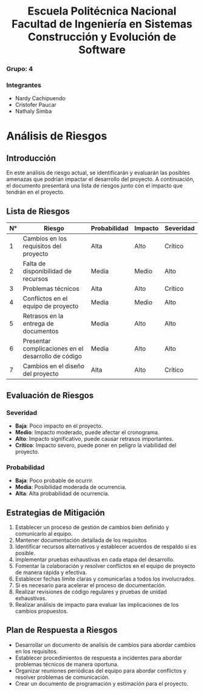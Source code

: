 <h1 align="center">
    Escuela Politécnica Nacional<br>
    Facultad de Ingeniería en Sistemas<br>
    Construcción y Evolución de Software<br>
</h1>

### Grupo: 4

### Integrantes
- Nardy Cachipuendo
- Cristofer Paucar
- Nathaly Simba

# Análisis de Riesgos 

## Introducción

En este análisis de riesgo actual, se identificarán y evaluarán las posibles amenazas que podrían impactar el desarrollo del proyecto. A continuación, el documento presentará una lista de riesgos junto con el impacto que tendrán en el proyecto.

## Lista de Riesgos

| N°  | Riesgo                               | Probabilidad | Impacto     | Severidad |
|-----|--------------------------------------|--------------|-------------|-----------|
| 1   | Cambios en los requisitos del proyecto | Alta         | Alto        | Crítico   |
| 2   | Falta de disponibilidad de recursos   | Media        | Medio       | Alto      |
| 3   | Problemas técnicos        | Alta         | Alto        | Crítico   |
| 4   | Conflictos en el equipo de proyecto   | Media        | Medio       | Alto      |
| 5   | Retrasos en la entrega de documentos| Media        | Alto        | Alto      |
| 6   | Presentar complicaciones en el desarrollo de código | Media        | Alto      | Alto      |
| 7  | Cambios en el diseño del proyecto| Alta         | Alto        | Crítico   |


## Evaluación de Riesgos

### Severidad
- **Baja**: Poco impacto en el proyecto.
- **Medio**: Impacto moderado, puede afectar el cronograma.
- **Alto**: Impacto significativo, puede causar retrasos importantes.
- **Crítico**: Impacto severo, puede poner en peligro la viabilidad del proyecto.

### Probabilidad
- **Baja**: Poco probable de ocurrir.
- **Media**: Posibilidad moderada de ocurrencia.
- **Alta**: Alta probabilidad de ocurrencia.

## Estrategias de Mitigación

1. Establecer un proceso de gestión de cambios bien definido y comunicarlo al equipo.
2. Mantener documentación detallada de los requisitos
3. Identificar recursos alternativos y establecer acuerdos de respaldo si es posible.
4. Implementar pruebas exhaustivas en cada etapa del desarrollo.
5. Fomentar la colaboración y resolver conflictos en el equipo de proyecto de manera rápida y efectiva.
6. Establecer fechas límite claras y comunicarlas a todos los involucrados.
7. Si es necesario para acelerar el proceso de documentación.
8. Realizar revisiones de código regulares y pruebas de unidad exhaustivas.
9. Realizar análisis de impacto para evaluar las implicaciones de los cambios propuestos.

## Plan de Respuesta a Riesgos

- Desarrollar un documento de analisis de cambios para abordar cambios en los requisitos.
- Establecer procedimientos de respuesta a incidentes para abordar problemas técnicos de manera oportuna.
- Organizar reuniones periódicas del equipo para abordar conflictos y resolver problemas de comunicación.
- Crear un documento de programación y estimación para el proyecto.

